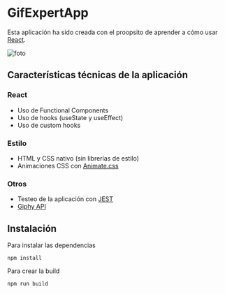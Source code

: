 # GifExpertApp
Esta aplicación ha sido creada con el proopsito de aprender a cómo usar [React](https://es.reactjs.org/).

![foto](https://i.imgur.com/BGM1K33.png)

## Características técnicas de la aplicación

### React
- Uso de Functional Components
- Uso de hooks (useState y useEffect)
- Uso de custom hooks

### Estilo
- HTML y CSS nativo (sin librerías de estilo)
- Animaciones CSS con [Animate.css](https://animate.style/)

### Otros
- Testeo de la aplicación con [JEST](https://jestjs.io/)
- [Giphy API](https://developers.giphy.com/)

## Instalación
Para instalar las dependencias
```
npm install
```

Para crear la build
```
npm run build
```